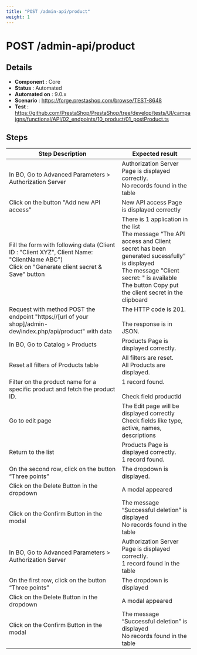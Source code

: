 ```yaml
---
title: "POST /admin-api/product"
weight: 1
---
```


# POST /admin-api/product
## Details
* **Component** : Core
* **Status** : Automated
* **Automated on** : 9.0.x
* **Scenario** : https://forge.prestashop.com/browse/TEST-8648
* **Test** : https://github.com/PrestaShop/PrestaShop/tree/develop/tests/UI/campaigns/functional/API/02_endpoints/10_product/01_postProduct.ts

## Steps
| Step Description | Expected result |
| ----- | ----- |
| In BO, Go to Advanced Parameters > Authorization Server | Authorization Server Page is displayed correctly.<br>No records found in the table |
| Click on the button "Add new API access" | New API access Page is displayed correctly |
| Fill the form with following data (Client ID : "Client XYZ", Client Name: "ClientName ABC")<br>Click on "Generate client secret & Save" button | There is 1 application in the list<br>The message “The API access and Client secret has been generated sucessfully” is displayed<br>The message "Client secret: " is available<br>The button Copy put the client secret in the clipboard |
| Request with method POST the endpoint "https://[url of your shop]/admin-dev/index.php/api/product" with data | The HTTP code is 201.<br><br>The response is in JSON. |
| In BO, Go to Catalog > Products | Products Page is displayed correctly. |
| Reset all filters of Products table | All filters are reset.<br>All Products are displayed. |
| Filter on the product name for a specific product and fetch the product ID. | 1 record found.<br><br>Check field productId |
| Go to edit page | The Edit page will be displayed correctly<br>Check fields like type, active, names, descriptions |
| Return to the list | Products Page is displayed correctly.<br>1 record found. |
| On the second row, click on the button “Three points” | The dropdown is displayed. |
| Click on the Delete Button in the dropdown | A modal appeared |
| Click on the Confirm Button in the modal | The message “Successful deletion” is displayed<br>No records found in the table |
| In BO, Go to Advanced Parameters > Authorization Server | Authorization Server Page is displayed correctly.<br>1 record found in the table |
| On the first row, click on the button “Three points” | The dropdown is displayed |
| Click on the Delete Button in the dropdown | A modal appeared |
| Click on the Confirm Button in the modal | The message “Successful deletion” is displayed<br>No records found in the table |

